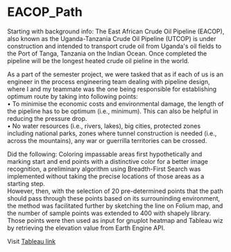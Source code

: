 # EACOP_Path
Starting with background info:
The East African Crude Oil Pipeline (EACOP), also known as the Uganda-Tanzania Crude Oil Pipeline (UTCOP) is under construction and intended to transport crude oil from Uganda's oil fields to the Port of Tanga, Tanzania on the Indian Ocean. Once completed the pipeline will be the longest heated crude oil pieline in the world. <br>

As a part of the semester project, we were tasked that as if each of us is an engineer in the process engineering team dealing with pipeline design, where I and my teammate was the one being responsible for establishing optimum route by taking into following points: <br>
• To minimise the economic costs and environmental damage, the length of the pipeline has to be 
optimum (i.e., minimum). This can also be helpful in reducing the pressure drop. <br>
• No water resources (i.e., rivers, lakes), big cities, protected zones including national parks, zones 
where tunnel construction is needed (i.e., across the mountains), any war or guerrilla territories can be crossed. <br>

Did the following:
Coloring impassable areas first hypothetically and marking start and end points with a distinctive color for a better image recognition, a preliminary algorithm using Breadth-First Search was implemented without taking the precise locations of those areas as a starting step. <br>
However, then, with the selection of 20 pre-determined points that the path should pass through these points based on its surrouninding environment, the method was facilitated further by sketching the line on Folium map, and the number of sample points was extended to 400 with shapely library. Those points were then used as input for gnuplot heatmap and Tableau wiz by retrieving the elevation value from Earth Engine API.

Visit [Tableau link](https://public.tableau.com/app/profile/akbar.bunyadzade/viz/ElevationProfileforEACOPproject/Sheet1)
